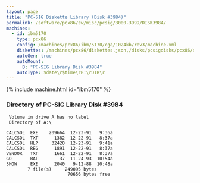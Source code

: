 ```yaml
---
layout: page
title: "PC-SIG Diskette Library (Disk #3984)"
permalink: /software/pcx86/sw/misc/pcsig/3000-3999/DISK3984/
machines:
  - id: ibm5170
    type: pcx86
    config: /machines/pcx86/ibm/5170/cga/1024kb/rev3/machine.xml
    diskettes: /machines/pcx86/diskettes.json,/disks/pcsigdisks/pcx86/diskettes.json
    autoGen: true
    autoMount:
      B: "PC-SIG Library Disk #3984"
    autoType: $date\r$time\rB:\rDIR\r
---
```


{% include machine.html id="ibm5170" %}

### Directory of PC-SIG Library Disk #3984

     Volume in drive A has no label
     Directory of A:\

    CALCSOL  EXE    209664  12-23-91   9:36a
    CALCSOL  TXT      1382  12-22-91   8:37a
    CALCSOL  HLP     32420  12-23-91   9:41a
    CALCSOL  REG      1891  12-22-91   8:37a
    VENDOR   TXT      1661  12-22-91   8:37a
    GO       BAT        37  11-24-93  10:54a
    SHOW     EXE      2040   9-12-88  10:48a
            7 file(s)     249095 bytes
                           70656 bytes free
